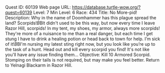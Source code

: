Quest ID: 60139
Web page URL: https://database.turtle-wow.org/?quest=60139
Level: 7
Min Level: 6
Race: 434
Title: No More-pid!
Description: Why in the name of Doomhammer has this plague spread the land? Scorpids!$B$BIt didn't used to be this way, but now every time I leave Razor Hill, scorpids! In my tent, my shoes, my armor, always more scorpids! They're more of a nuisance to me than a real danger, but each time I get stung I have to drink a healing potion or head back to town for help. I’m sick of it!$B$BI'm nursing my latest sting right now, but you look like you’re up to the task of a hunt. Head out and kill every scorpid you find! It's not like you'll have any issue finding them...
Objective: Kill 10 Armored Scorpid. Stomping on their tails is not required, but may make you feel better. Return to Yelnagi Blackarm in Razor Hill.
